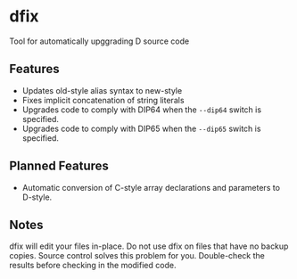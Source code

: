 # dfix

Tool for automatically upggrading D source code

## Features

* Updates old-style alias syntax to new-style
* Fixes implicit concatenation of string literals
* Upgrades code to comply with DIP64 when the ```--dip64``` switch is specified.
* Upgrades code to comply with DIP65 when the ```--dip65``` switch is specified.

## Planned Features

* Automatic conversion of C-style array declarations and parameters to D-style.

## Notes

dfix will edit your files in-place. Do not use dfix on files that have no
backup copies. Source control solves this problem for you. Double-check the
results before checking in the modified code.
